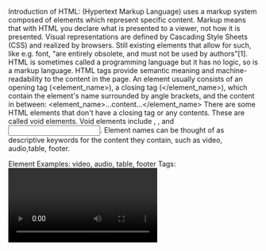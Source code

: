 Introduction of HTML:
   (Hypertext Markup Language) uses a markup system composed of elements which represent specific
content. Markup means that with HTML you declare what is presented to a viewer, not how it is presented. Visual
representations are defined by Cascading Style Sheets (CSS) and realized by browsers. Still existing elements that
allow for such, like e.g. font, "are entirely obsolete, and must not be used by authors"[1].
HTML is sometimes called a programming language but it has no logic, so is a markup language. HTML tags
provide semantic meaning and machine-readability to the content in the page.
An element usually consists of an opening tag (<element_name>), a closing tag (</element_name>), which contain the
element's name surrounded by angle brackets, and the content in between:
<element_name>...content...</element_name>
There are some HTML elements that don't have a closing tag or any contents. These are called void elements. Void
elements include <img>, <meta>, <link> and <input>.
Element names can be thought of as descriptive keywords for the content they contain, such as video, audio,table, footer.

Element Examples: video, audio, table, footer
Tags: <video>, <audio>, <table>, <footer>, </html>, </body>

Introduction of JSON: 
      (JavaScript Object Notation)  is a simple, text-based way to store and transmit structured data. By using a simple syntax,
the user can easily store anything from a single number through to strings, arrays, and objects using nothing but a string of plain text.
You can also nest arrays and objects, allowing you to create complex data structures.

Why use JSON? 
    * Since the JSON format is text only, it can easily be sent to and from a server, and used as a data format by any programming language.
    * For IBM MQ, setting the message's Format attribute to 'MQSTR' (String) then when the receiving application performs an 'MQGET with Convert', 
      MQ will convert the text from one CCSID to another CCSID. i.e. ASCII to EBCDIC

JSON Object Syntax:
    * Unordered sets of name/value pairs
    * Starts with { (left brace)
    * Ends with } (right brace)
    * Each name is followed by : (colon) and then its value
    * Name/value pairs are separated by , (comma).

Note : HTML referred in https://books.goalkicker.com/HTML5Book/
       JavaScript referred in https://books.goalkicker.com/JavaScriptBook/

       ********** END *********
  
      


